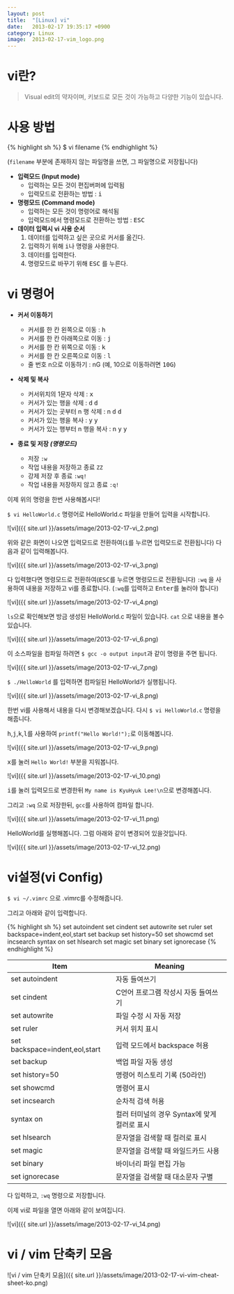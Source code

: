 ```yaml
---
layout: post
title:  "[Linux] vi"
date:   2013-02-17 19:35:17 +0900
category: Linux
image:  2013-02-17-vim_logo.png
---
```


# vi란?

> Visual edit의 약자이며, 키보드로 모든 것이 가능하고 다양한 기능이 있습니다.

# 사용 방법

{% highlight sh %}
$ vi filename
{% endhighlight %}

(`filename` 부분에 존재하지 않는 파일명을 쓰면, 그 파일명으로 저장됩니다)

- **입력모드 (Input mode)**
	- 입력하는 모든 것이 편집버퍼에 입력됨
	- 입력모드로 전환하는 방법 : <kbd>i</kbd>
- **명령모드 (Command mode)**
	- 입력하는 모든 것이 명령어로 해석됨
	- 입력모드에서 명령모드로 전환하는 방법 : <kbd>ESC</kbd>
- **데이터 입력시 vi 사용 순서**
	1. 데이터를 입력하고 싶은 곳으로 커서를 옮긴다.
	2. 입력하기 위해 <kbd>i</kbd>나 명령을 사용한다.
	3. 데이터를 입력한다.
	4. 명령모드로 바꾸기 위해 <kbd>ESC</kbd> 를 누른다.


# vi 명령어

- **커서 이동하기**
	- 커서를 한 칸 왼쪽으로 이동 : <kbd>h</kbd>
	- 커서를 한 칸 아래쪽으로 이동 : <kbd>j</kbd>
	- 커서를 한 칸 위쪽으로 이동 : <kbd>k</kbd>
	- 커서를 한 칸 오른쪽으로 이동 : <kbd>l</kbd>
	- 줄 번호 n으로 이동하기 : nG (예, 10으로 이동하려면 <kbd>10</kbd><kbd>G</kbd>)

- **삭제 및 복사**
	- 커서위치의 1문자 삭제 : <kbd>x</kbd>
	- 커서가 있는 행을 삭제 : <kbd>d</kbd> <kbd>d</kbd>
	- 커서가 있는 곳부터 n 행 삭제 : n <kbd>d</kbd> <kbd>d</kbd>
	- 커서가 있는 행을 복사 : <kbd>y</kbd> <kbd>y</kbd>
	- 커서가 있는 행부터 n 행을 복사 : n <kbd>y</kbd> <kbd>y</kbd>
- **종료 및 저장 *(명령모드)***
	- 저장 `:w`
	- 작업 내용을 저장하고 종료 `ZZ`
	- 강제 저장 후 종료 `:wq!`
	- 작업 내용을 저장하지 않고 종료 `:q!`


이제 위의 명령을 한번 사용해봅시다!

`$ vi HelloWorld.c` 명령어로 HelloWorld.c 파일을 만들어 입력을 시작합니다.

![vi]({{ site.url }}/assets/image/2013-02-17-vi_2.png)

위와 같은 화면이 나오면 입력모드로 전환하여(<kbd>i</kbd>를 누르면 입력모드로 전환됩니다) 다음과 같이 입력해봅니다.

![vi]({{ site.url }}/assets/image/2013-02-17-vi_3.png)

다 입력했다면 명령모드로 전환하여(<kbd>ESC</kbd>를 누르면 명령모드로 전환됩니다) `:wq` 을 사용하여 내용을 저장하고 vi를 종료합니다. (`:wq`를 입력하고 <kbd>Enter</kbd>를 눌러야 합니다)

![vi]({{ site.url }}/assets/image/2013-02-17-vi_4.png)

`ls`으로 확인해보면 방금 생성된 HelloWorld.c 파일이 있습니다. `cat` 으로 내용을 볼수있습니다.

![vi]({{ site.url }}/assets/image/2013-02-17-vi_6.png)


이 소스파일을 컴파일 하려면 `$ gcc -o output input`과 같이 명령을 주면 됩니다.

![vi]({{ site.url }}/assets/image/2013-02-17-vi_7.png)

`$ ./HelloWorld` 를 입력하면 컴파일된 HelloWorld가 실행됩니다.

![vi]({{ site.url }}/assets/image/2013-02-17-vi_8.png)

한번 vi를 사용해서 내용을 다시 변경해보겠습니다. 다시 `$ vi HelloWorld.c` 명령을 해줍니다.

<kbd>h</kbd>,<kbd>j</kbd>,<kbd>k</kbd>,<kbd>l</kbd>를 사용하여 `printf("Hello World!");`로 이동해봅니다.

![vi]({{ site.url }}/assets/image/2013-02-17-vi_9.png)

<kbd>x</kbd>를 눌러 `Hello World!` 부분을 지워봅니다.

![vi]({{ site.url }}/assets/image/2013-02-17-vi_10.png)

<kbd>i</kbd>를 눌러 입력모드로 변경한뒤 `My name is KyuHyuk Lee!\n`으로 변경해봅니다.

그리고 `:wq` 으로 저장한뒤, `gcc`를 사용하여 컴파일 합니다.

![vi]({{ site.url }}/assets/image/2013-02-17-vi_11.png)

HelloWorld를 실행해봅니다. 그럼 아래와 같이 변경되어 있을것입니다.

![vi]({{ site.url }}/assets/image/2013-02-17-vi_12.png)

# vi설정(vi Config)

`$ vi ~/.vimrc` 으로 .vimrc를 수정해줍니다.

그리고 아래와 같이 입력합니다.

{% highlight sh %}
set autoindent
set cindent
set autowrite
set ruler
set backspace=indent,eol,start
set backup
set history=50
set showcmd
set incsearch
syntax on
set hlsearch
set magic
set binary
set ignorecase
{% endhighlight %}

Item     | Meaning
-------- | ---
set autoindent	|	자동 들여쓰기
set cindent	|	C언어 프로그램 작성시 자동 들여쓰기
set autowrite	|	파일 수정 시 자동 저장
set ruler	|	커서 위치 표시
set backspace=indent,eol,start	|	입력 모드에서 backspace 허용
set backup	|	백업 파일 자동 생성
set history=50	|	명령어 히스토리 기록 (50라인)
set showcmd	|	명령어 표시
set incsearch	|	순차적 검색 허용
syntax on	|	컬러 터미널의 경우 Syntax에 맞게 컬러로 표시
set hlsearch	|	문자열을 검색할 때 컬러로 표시
set magic	|	문자열을 검색할 때 와일드카드 사용
set binary	|	바이너리 파일 편집 가능
set ignorecase	|	문자열을 검색할 때 대소문자 구별

다 입력하고, `:wq` 명령으로 저장합니다.

이제 vi로 파일을 열면 아래와 같이 보여집니다.

![vi]({{ site.url }}/assets/image/2013-02-17-vi_14.png)

# vi / vim 단축키 모음

![vi / vim 단축키 모음]({{ site.url }}/assets/image/2013-02-17-vi-vim-cheat-sheet-ko.png)
